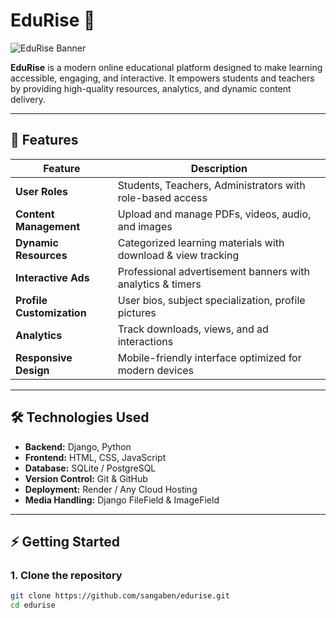 # EduRise 🌟

![EduRise Banner](docs/banner.png)

**EduRise** is a modern online educational platform designed to make learning accessible, engaging, and interactive. It empowers students and teachers by providing high-quality resources, analytics, and dynamic content delivery.

---

## 🚀 Features

| Feature | Description |
|---------|-------------|
| **User Roles** | Students, Teachers, Administrators with role-based access |
| **Content Management** | Upload and manage PDFs, videos, audio, and images |
| **Dynamic Resources** | Categorized learning materials with download & view tracking |
| **Interactive Ads** | Professional advertisement banners with analytics & timers |
| **Profile Customization** | User bios, subject specialization, profile pictures |
| **Analytics** | Track downloads, views, and ad interactions |
| **Responsive Design** | Mobile-friendly interface optimized for modern devices |

---

## 🛠️ Technologies Used

- **Backend:** Django, Python  
- **Frontend:** HTML, CSS, JavaScript  
- **Database:** SQLite / PostgreSQL  
- **Version Control:** Git & GitHub  
- **Deployment:** Render / Any Cloud Hosting  
- **Media Handling:** Django FileField & ImageField  

---

## ⚡ Getting Started

### 1. Clone the repository
```bash
git clone https://github.com/sangaben/edurise.git
cd edurise
